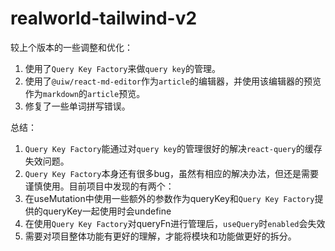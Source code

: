 # realworld-tailwind-v2

较上个版本的一些调整和优化：
1. 使用了`Query Key Factory`来做`query key`的管理。
2. 使用了`@uiw/react-md-editor`作为`article`的编辑器，并使用该编辑器的预览作为`markdown`的`article`预览。
3. 修复了一些单词拼写错误。

总结：
1. `Query Key Factory`能通过对`query key`的管理很好的解决`react-query`的缓存失效问题。
2. `Query Key Factory`本身还有很多bug，虽然有相应的解决办法，但还是需要谨慎使用。目前项目中发现的有两个：
  1. 在useMutation中使用一些额外的参数作为queryKey和`Query Key Factory`提供的queryKey一起使用时会undefine
  2. 在使用`Query Key Factory`对queryFn进行管理后，`useQuery`时`enabled`会失效
3. 需要对项目整体功能有更好的理解，才能将模块和功能做更好的拆分。
